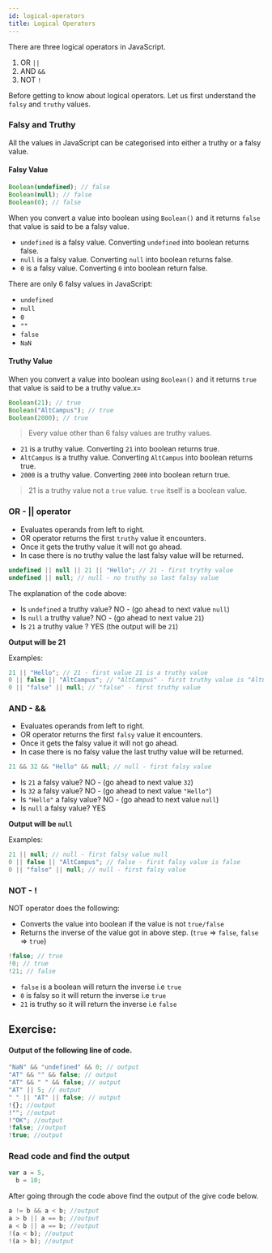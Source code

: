 ```yaml
---
id: logical-operators
title: Logical Operators
---
```


There are three logical operators in JavaScript.

1. OR `||`
2. AND `&&`
3. NOT `!`

Before getting to know about logical operators. Let us first understand the `falsy` and `truthy` values.

### Falsy and Truthy

All the values in JavaScript can be categorised into either a truthy or a falsy value.

#### Falsy Value

```js
Boolean(undefined); // false
Boolean(null); // false
Boolean(0); // false
```

When you convert a value into boolean using `Boolean()` and it returns `false` that value is said to be a falsy value.

- `undefined` is a falsy value. Converting `undefined` into boolean returns false.
- `null` is a falsy value. Converting `null` into boolean returns false.
- `0` is a falsy value. Converting `0` into boolean return false.

There are only 6 falsy values in JavaScript:

- `undefined`
- `null`
- `0`
- `""`
- `false`
- `NaN`

#### Truthy Value

When you convert a value into boolean using `Boolean()` and it returns `true` that value is said to be a truthy value.x=

```js
Boolean(21); // true
Boolean("AltCampus"); // true
Boolean(2000); // true
```

> Every value other than 6 falsy values are truthy values.

- `21` is a truthy value. Converting `21` into boolean returns true.
- `AltCampus` is a truthy value. Converting `AltCampus` into boolean returns true.
- `2000` is a truthy value. Converting `2000` into boolean return true.

> 21 is a truthy value not a `true` value. `true` itself is a boolean value.

### OR - || operator

- Evaluates operands from left to right.
- OR operator returns the first `truthy` value it encounters.
- Once it gets the truthy value it will not go ahead.
- In case there is no truthy value the last falsy value will be returned.

```js
undefined || null || 21 || "Hello"; // 21 - first trythy value
undefined || null; // null - no truthy so last falsy value
```

The explanation of the code above:

- Is `undefined` a truthy value? NO - (go ahead to next value `null`)
- Is `null` a truthy value? NO - (go ahead to next value `21`)
- Is `21` a truthy value ? YES (the output will be `21`)

**Output will be 21**

Examples:

```js
21 || "Hello"; // 21 - first value 21 is a truthy value
0 || false || "AltCampus"; // "AltCampus" - first truthy value is "AltCampus"
0 || "false" || null; // "false" - first truthy value
```

### AND - &&

- Evaluates operands from left to right.
- OR operator returns the first `falsy` value it encounters.
- Once it gets the falsy value it will not go ahead.
- In case there is no falsy value the last truthy value will be returned.

```js
21 && 32 && "Hello" && null; // null - first falsy value
```

- Is `21` a falsy value? NO - (go ahead to next value `32`)
- Is `32` a falsy value? NO - (go ahead to next value `"Hello"`)
- Is `"Hello"` a falsy value? NO - (go ahead to next value `null`)
- Is `null` a falsy value? YES

**Output will be `null`**

Examples:

```js
21 || null; // null - first falsy value null
0 || false || "AltCampus"; // false - first falsy value is false
0 || "false" || null; // null - first falsy value
```

### NOT - !

NOT operator does the following:

- Converts the value into boolean if the value is not `true/false`
- Returns the inverse of the value got in above step. (`true` => `false`, `false` => `true`)

```js
!false; // true
!0; // true
!21; // false
```

- `false` is a boolean will return the inverse i.e `true`
- `0` is falsy so it will return the inverse i.e `true`
- `21` is truthy so it will return the inverse i.e `false`

## Exercise:

#### Output of the following line of code.

```js
"NaN" && "undefined" && 0; // output
"AT" && "" && false; // output
"AT" && " " && false; // output
"AT" || 5; // output
" " || "AT" || false; // output
!{}; //output
!""; //output
!"OK"; //output
!false; //output
!true; //output
```

### Read code and find the output

```js
var a = 5,
  b = 10;
```

After going through the code above find the output of the give code below.

```js
a != b && a < b; //output
a > b || a == b; //output
a < b || a == b; //output
!(a < b); //output
!(a > b); //output
```
